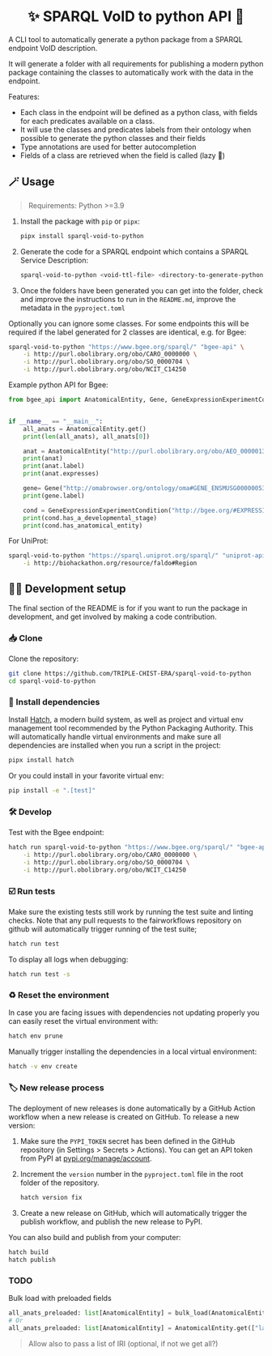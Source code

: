 <div align="center">

# ✨ SPARQL VoID to python API 🐍

</div>

A CLI tool to automatically generate a python package from a SPARQL endpoint VoID description.

It will generate a folder with all requirements for publishing a modern python package containing the classes to automatically work with the data in the endpoint.

Features:

* Each class in the endpoint will be defined as a python class, with fields for each predicates available on a class.
* It will use the classes and predicates labels from their ontology when possible to generate the python classes and their fields
* Type annotations are used for better autocompletion
* Fields of a class are retrieved when the field is called (lazy 🦥)

## 🪄 Usage

> Requirements: Python >=3.9

1. Install the package with `pip` or `pipx`:

   ```sh
   pipx install sparql-void-to-python
   ```

2. Generate the code for a SPARQL endpoint which contains a SPARQL Service Description:

   ```sh
   sparql-void-to-python <void-ttl-file> <directory-to-generate-python-code> -i <iri-of-class-to-ignore>
   ```

3. Once the folders have been generated you can get into the folder, check and improve the instructions to run in the `README.md`, improve the metadata in the `pyproject.toml`

Optionally you can ignore some classes. For some endpoints this will be required if the label generated for 2 classes are identical, e.g. for Bgee:

```sh
sparql-void-to-python "https://www.bgee.org/sparql/" "bgee-api" \
	-i http://purl.obolibrary.org/obo/CARO_0000000 \
	-i http://purl.obolibrary.org/obo/SO_0000704 \
	-i http://purl.obolibrary.org/obo/NCIT_C14250
```

Example python API for Bgee:

```python
from bgee_api import AnatomicalEntity, Gene, GeneExpressionExperimentCondition


if __name__ == "__main__":
    all_anats = AnatomicalEntity.get()
    print(len(all_anats), all_anats[0])

    anat = AnatomicalEntity("http://purl.obolibrary.org/obo/AEO_0000013")
    print(anat)
    print(anat.label)
    print(anat.expresses)

    gene= Gene("http://omabrowser.org/ontology/oma#GENE_ENSMUSG00000053483")
    print(gene.label)

    cond = GeneExpressionExperimentCondition("http://bgee.org/#EXPRESSION_CONDITION_101909")
    print(cond.has_a_developmental_stage)
    print(cond.has_anatomical_entity)
```

For UniProt:

```sh
sparql-void-to-python "https://sparql.uniprot.org/sparql/" "uniprot-api" \
	-i http://biohackathon.org/resource/faldo#Region

```



## 🧑‍💻 Development setup

The final section of the README is for if you want to run the package in development, and get involved by making a code contribution.


### 📥️ Clone

Clone the repository:

```bash
git clone https://github.com/TRIPLE-CHIST-ERA/sparql-void-to-python
cd sparql-void-to-python
```

### 🐣 Install dependencies

Install [Hatch](https://hatch.pypa.io), a modern build system, as well as project and virtual env management tool recommended by the Python Packaging Authority. This will automatically handle virtual environments and make sure all dependencies are installed when you run a script in the project:

```bash
pipx install hatch
```

Or you could install in your favorite virtual env:

```bash
pip install -e ".[test]"
```

### 🛠️ Develop

Test with the Bgee endpoint:

```bash
hatch run sparql-void-to-python "https://www.bgee.org/sparql/" "bgee-api" \
    -i http://purl.obolibrary.org/obo/CARO_0000000 \
    -i http://purl.obolibrary.org/obo/SO_0000704 \
    -i http://purl.obolibrary.org/obo/NCIT_C14250
```

### ☑️ Run tests

Make sure the existing tests still work by running the test suite and linting checks. Note that any pull requests to the fairworkflows repository on github will automatically trigger running of the test suite;

```bash
hatch run test
```

To display all logs when debugging:

```bash
hatch run test -s
```

### ♻️ Reset the environment

In case you are facing issues with dependencies not updating properly you can easily reset the virtual environment with:

```bash
hatch env prune
```

Manually trigger installing the dependencies in a local virtual environment:

```bash
hatch -v env create
```

### 🏷️ New release process

The deployment of new releases is done automatically by a GitHub Action workflow when a new release is created on GitHub. To release a new version:

1. Make sure the `PYPI_TOKEN` secret has been defined in the GitHub repository (in Settings > Secrets > Actions). You can get an API token from PyPI at [pypi.org/manage/account](https://pypi.org/manage/account).
2. Increment the `version` number in the `pyproject.toml` file in the root folder of the repository.

    ```bash
    hatch version fix
    ```

3. Create a new release on GitHub, which will automatically trigger the publish workflow, and publish the new release to PyPI.

You can also build and publish from your computer:

```bash
hatch build
hatch publish
```

### TODO

Bulk load with preloaded fields

```python
all_anats_preloaded: list[AnatomicalEntity] = bulk_load(AnatomicalEntity, ["label", "expresses"])
# Or
all_anats_preloaded: list[AnatomicalEntity] = AnatomicalEntity.get(["label", "expresses"])
```

> Allow also to pass a list of IRI (optional, if not we get all?)

